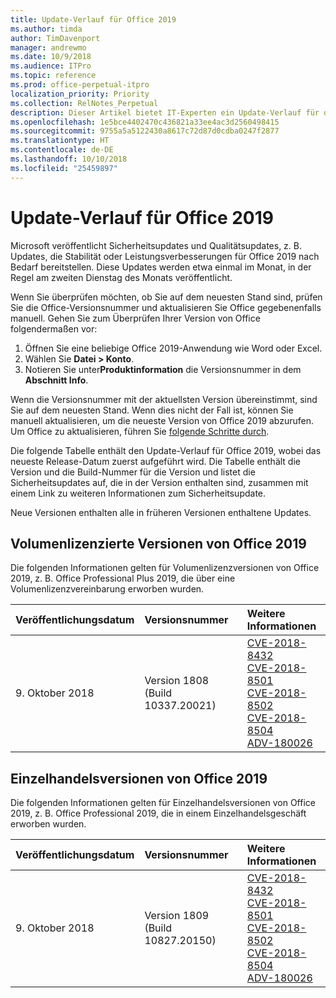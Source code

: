 ```yaml
---
title: Update-Verlauf für Office 2019
ms.author: timda
author: TimDavenport
manager: andrewmo
ms.date: 10/9/2018
ms.audience: ITPro
ms.topic: reference
ms.prod: office-perpetual-itpro
localization_priority: Priority
ms.collection: RelNotes_Perpetual
description: Dieser Artikel bietet IT-Experten ein Update-Verlauf für dauerhafte Office 2019-Versionen, die Klick-und-Los verwenden.
ms.openlocfilehash: 1e5bce4402470c436821a33ee4ac3d2560498415
ms.sourcegitcommit: 9755a5a5122430a8617c72d87d0cdba0247f2877
ms.translationtype: HT
ms.contentlocale: de-DE
ms.lasthandoff: 10/10/2018
ms.locfileid: "25459897"
---
```

# <a name="update-history-for-office-2019"></a>Update-Verlauf für Office 2019

Microsoft veröffentlicht Sicherheitsupdates und Qualitätsupdates, z. B. Updates, die Stabilität oder Leistungsverbesserungen für Office 2019 nach Bedarf bereitstellen. Diese Updates werden etwa einmal im Monat, in der Regel am zweiten Dienstag des Monats veröffentlicht.

Wenn Sie überprüfen möchten, ob Sie auf dem neuesten Stand sind, prüfen Sie die Office-Versionsnummer und aktualisieren Sie Office gegebenenfalls manuell. Gehen Sie zum Überprüfen Ihrer Version von Office folgendermaßen vor:

  1.    Öffnen Sie eine beliebige Office 2019-Anwendung wie Word oder Excel.
  2.    Wählen Sie **Datei > Konto**.
  3.    Notieren Sie unter**Produktinformation**  die Versionsnummer in dem **Abschnitt Info**.

Wenn die Versionsnummer mit der aktuellsten Version übereinstimmt, sind Sie auf dem neuesten Stand. Wenn dies nicht der Fall ist, können Sie manuell aktualisieren, um die neueste Version von Office 2019 abzurufen. Um Office zu aktualisieren, führen Sie [folgende Schritte durch](https://support.office.com/article/2ab296f3-7f03-43a2-8e50-46de917611c5).


Die folgende Tabelle enthält den Update-Verlauf für Office 2019, wobei das neueste Release-Datum zuerst aufgeführt wird. Die Tabelle enthält die Version und die Build-Nummer für die Version und listet die Sicherheitsupdates auf, die in der Version enthalten sind, zusammen mit einem Link zu weiteren Informationen zum Sicherheitsupdate.

Neue Versionen enthalten alle in früheren Versionen enthaltene Updates.

## <a name="volume-licensed-versions-of-office-2019"></a>Volumenlizenzierte Versionen von Office 2019
Die folgenden Informationen gelten für Volumenlizenzversionen von Office 2019, z. B. Office Professional Plus 2019, die über eine Volumenlizenzvereinbarung erworben wurden.

  
|**Veröffentlichungsdatum**|**Versionsnummer**|**Weitere Informationen**|
|:-----|:-----|:-----|
|9. Oktober 2018   |Version 1808 (Build 10337.20021)  |[CVE-2018-8432](https://portal.msrc.microsoft.com/en-US/security-guidance/advisory/CVE-2018-8432) <br/> [CVE-2018-8501](https://portal.msrc.microsoft.com/en-US/security-guidance/advisory/CVE-2018-8501) <br/> [CVE-2018-8502](https://portal.msrc.microsoft.com/en-US/security-guidance/advisory/CVE-2018-8502) <br/> [CVE-2018-8504](https://portal.msrc.microsoft.com/en-US/security-guidance/advisory/CVE-2018-8504) <br/> [ADV-180026](https://portal.msrc.microsoft.com/en-US/security-guidance/advisory/ADV180026) <br/>|

## <a name="retail-versions-of-office-2019"></a>Einzelhandelsversionen von Office 2019
Die folgenden Informationen gelten für Einzelhandelsversionen von Office 2019, z. B. Office Professional 2019, die in einem Einzelhandelsgeschäft erworben wurden.

|**Veröffentlichungsdatum**|**Versionsnummer**|**Weitere Informationen**|
|:-----|:-----|:-----|
|9. Oktober 2018   |Version 1809 (Build 10827.20150)  |[CVE-2018-8432](https://portal.msrc.microsoft.com/en-US/security-guidance/advisory/CVE-2018-8432) <br/> [CVE-2018-8501](https://portal.msrc.microsoft.com/en-US/security-guidance/advisory/CVE-2018-8501) <br/> [CVE-2018-8502](https://portal.msrc.microsoft.com/en-US/security-guidance/advisory/CVE-2018-8502) <br/> [CVE-2018-8504](https://portal.msrc.microsoft.com/en-US/security-guidance/advisory/CVE-2018-8504) <br/> [ADV-180026](https://portal.msrc.microsoft.com/en-US/security-guidance/advisory/ADV180026) <br/>|
